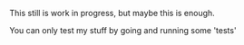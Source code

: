 This still is work in progress, but maybe this is enough.

You can only test my stuff by going and running some 'tests'

